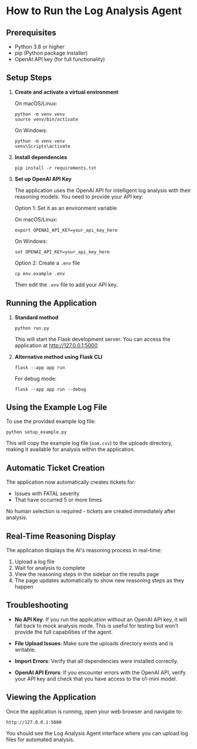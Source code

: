 # How to Run the Log Analysis Agent

## Prerequisites

- Python 3.8 or higher
- pip (Python package installer)
- OpenAI API key (for full functionality)

## Setup Steps

1. **Create and activate a virtual environment**

   On macOS/Linux:
   ```
   python -m venv venv
   source venv/bin/activate
   ```

   On Windows:
   ```
   python -m venv venv
   venv\Scripts\activate
   ```

2. **Install dependencies**

   ```
   pip install -r requirements.txt
   ```

3. **Set up OpenAI API Key**

   The application uses the OpenAI API for intelligent log analysis with their reasoning models. You need to provide your API key:

   Option 1: Set it as an environment variable
   
   On macOS/Linux:
   ```
   export OPENAI_API_KEY=your_api_key_here
   ```

   On Windows:
   ```
   set OPENAI_API_KEY=your_api_key_here
   ```

   Option 2: Create a `.env` file
   ```
   cp env.example .env
   ```
   Then edit the `.env` file to add your API key.

## Running the Application

1. **Standard method**

   ```
   python run.py
   ```

   This will start the Flask development server. You can access the application at http://127.0.0.1:5000

2. **Alternative method using Flask CLI**

   ```
   flask --app app run
   ```

   For debug mode:
   ```
   flask --app app run --debug
   ```

## Using the Example Log File

To use the provided example log file:

```
python setup_example.py
```

This will copy the example log file (`oom.csv`) to the uploads directory, making it available for analysis within the application.

## Automatic Ticket Creation

The application now automatically creates tickets for:
- Issues with FATAL severity
- That have occurred 5 or more times

No human selection is required - tickets are created immediately after analysis.

## Real-Time Reasoning Display

The application displays the AI's reasoning process in real-time:
1. Upload a log file
2. Wait for analysis to complete
3. View the reasoning steps in the sidebar on the results page
4. The page updates automatically to show new reasoning steps as they happen

## Troubleshooting

- **No API Key**: If you run the application without an OpenAI API key, it will fall back to mock analysis mode. This is useful for testing but won't provide the full capabilities of the agent.

- **File Upload Issues**: Make sure the uploads directory exists and is writable.

- **Import Errors**: Verify that all dependencies were installed correctly.

- **OpenAI API Errors**: If you encounter errors with the OpenAI API, verify your API key and check that you have access to the o1-mini model.

## Viewing the Application

Once the application is running, open your web browser and navigate to:

```
http://127.0.0.1:5000
```

You should see the Log Analysis Agent interface where you can upload log files for automated analysis.
